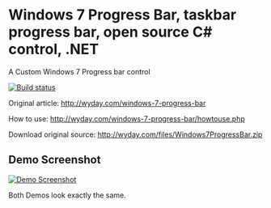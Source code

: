# Windows 7 Progress Bar, taskbar progress bar, open source C# control, .NET
A Custom Windows 7 Progress bar control

[![Build status](https://ci.appveyor.com/api/projects/status/glontmicto3vxi6s/branch/originalSource)](https://ci.appveyor.com/project/Walkman100/windows7progressbar)

Original article: http://wyday.com/windows-7-progress-bar

How to use: http://wyday.com/windows-7-progress-bar/howtouse.php

Download original source: http://wyday.com/files/Windows7ProgressBar.zip

## Demo Screenshot
[![Demo Screenshot][Demo Screenshot]][Demo Screenshot]

  [Demo Screenshot]: http://walkman100.github.io/images/Screenshots/My_Projects/Windows7ProgressBar/DemoMainWindow.png

Both Demos look exactly the same.
